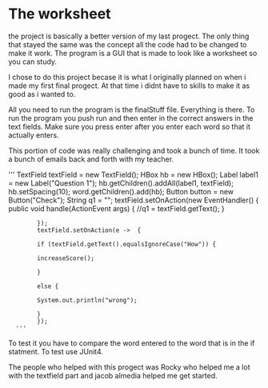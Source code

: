# The worksheet

the project is basically a better version of my last progect. The only thing that stayed the same was the concept all the code had to be changed to make it work. The program is a GUI that is made to look like a worksheet so you can study.

I chose to do this project becase it is what I originally planned on when i made my first final progect. At that time i didnt have to skills to make it as good as i wanted to. 

All you need to run the program is the finalStuff file. Everything is there. To run the program you push run and then enter in the correct answers in the text fields. Make sure you press enter after you enter each word so that it actually enters.

This portion of code was really challenging and took a bunch of time. It took a bunch of emails back and forth with my teacher.

'''
TextField textField = new TextField();
			HBox hb = new HBox();
			Label label1 = new Label("Question 1");
			hb.getChildren().addAll(label1, textField);
			hb.setSpacing(10);
			word.getChildren().add(hb);
			Button button = new Button("Check");
			String q1 = "";
			textField.setOnAction(new EventHandler<ActionEvent>() { 
				public void handle(ActionEvent args) {
				//q1 = textField.getText();
				} 
				
			});
			textField.setOnAction(e ->  { 

			if (textField.getText().equalsIgnoreCase("How")) {

			increaseScore();

			}			

			else {

			System.out.println("wrong");

			}
			});
      '''
      
To test it you have to compare the word entered to the word that is in the if statment. To test use JUnit4.
      
The people who helped with this progect was Rocky who helped me a lot with the textfield part and jacob almedia helped me get started.

